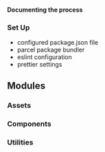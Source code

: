 #### Documenting the process

### Set Up

- configured package.json file
- parcel package bundler
- eslint configuration
- prettier settings

## Modules

### Assets

### Components

### Utilities
